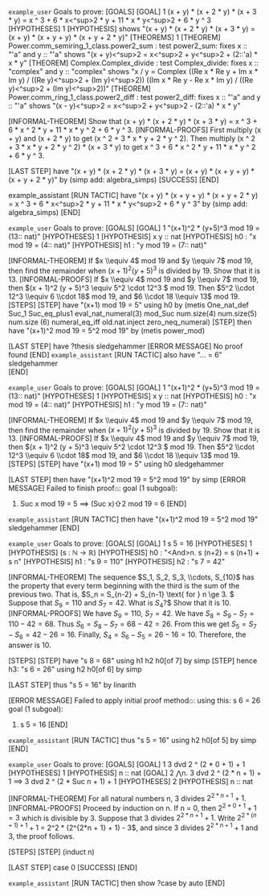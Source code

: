 `example_user`
Goals to prove: 
[GOALS] 
[GOAL] 1 (x + y) * (x + 2 * y) * (x + 3 * y) = x ^ 3 + 6 * x<^sup>2 * y + 11 * x * y<^sup>2 + 6 * y ^ 3 
[HYPOTHESES] 1 
[HYPOTHESIS] shows "(x + y) * (x + 2 * y) * (x + 3 * y) = (x + y) * (x + y + y) * (x + y + 2 * y)" 
[THEOREMS] 1 
[THEOREM] Power.comm_semiring_1_class.power2_sum : test power2_sum: fixes x :: "'a" and y :: "'a" shows "(x + y)<^sup>2 = x<^sup>2 + y<^sup>2 + (2::'a) * x * y" 
[THEOREM] Complex.Complex_divide : test Complex_divide: fixes x :: "complex" and y :: "complex" shows "x / y = Complex ((Re x * Re y + Im x * Im y) / ((Re y)<^sup>2 + (Im y)<^sup>2)) ((Im x * Re y - Re x * Im y) / ((Re y)<^sup>2 + (Im y)<^sup>2))" 
[THEOREM] Power.comm_ring_1_class.power2_diff : test power2_diff: fixes x :: "'a" and y :: "'a" shows "(x - y)<^sup>2 = x<^sup>2 + y<^sup>2 - (2::'a) * x * y"

[INFORMAL-THEOREM] Show that (x + y) * (x + 2 * y) * (x + 3 * y) = x ^ 3 + 6 * x  ^ 2 * y + 11 * x * y ^ 2 + 6 * y ^ 3.
[INFORMAL-PROOFS] First multiply (x + y) and (x + 2 * y) to get (x ^ 2 + 3 * x * y + 2 * y ^ 2). Then multiply (x ^ 2 + 3 * x * y + 2 * y ^ 2) * (x + 3 * y) to get x ^ 3 + 6 * x  ^ 2 * y + 11 * x * y ^ 2 + 6 * y ^ 3.

[LAST STEP] have "(x + y) * (x + 2 * y) * (x + 3 * y) = (x + y) * (x + y + y) * (x + y + 2 * y)" by (simp add: algebra_simps)
[SUCCESS] 
[END]

example_assistant 
[RUN TACTIC]
have "(x + y) * (x + y + y) * (x + y + 2 * y) = x ^ 3 + 6 * x<^sup>2 * y + 11 * x * y<^sup>2 + 6 * y ^ 3" by (simp add: algebra_simps)
[END]

`example_user`
Goals to prove:
[GOALS]
[GOAL] 1
"(x+1)^2 * (y+5)^3 mod 19 = (13:: nat)"
[HYPOTHESES] 1
[HYPOTHESIS] x y :: nat
[HYPOTHESIS] h0 : "x mod 19 = (4:: nat)"
[HYPOTHESIS] h1 : "y mod 19 = (7:: nat)"

[INFORMAL-THEOREM]
If $x \\equiv 4$ mod 19 and $y \\equiv 7$ mod 19, then find the remainder when $(x + 1)^2 (y + 5)^3$ is divided by 19. Show that it is 13.
[INFORMAL-PROOFS]
If $x \\equiv 4$ mod 19 and $y \\equiv 7$ mod 19, then $(x + 1)^2 (y + 5)^3 \\equiv 5^2 \\cdot 12^3 $ mod 19. Then $5^2 \\cdot 12^3 \\equiv 6 \\cdot 18$ mod 19, and $6 \\cdot 18 \\equiv 13$ mod 19. 
[STEPS]
[STEP] have "(x+1) mod 19 = 5" using h0 by (metis One_nat_def Suc_1 Suc_eq_plus1 eval_nat_numeral(3) mod_Suc num.size(4) num.size(5) num.size (6) numeral_eq_iff old.nat.inject zero_neq_numeral)
[STEP] then have "(x+1)^2 mod 19 = 5^2 mod 19" by (metis power_mod)

[LAST STEP]
have ?thesis sledgehammer
[ERROR MESSAGE]
No proof found
[END]
`example_assistant`
[RUN TACTIC]
also have "... = 6" sledgehammer   
[END]

`example_user`
Goals to prove:
[GOALS]
[GOAL] 1
"(x+1)^2 * (y+5)^3 mod 19 = (13:: nat)"
[HYPOTHESES] 1
[HYPOTHESIS] x y :: nat
[HYPOTHESIS] h0 : "x mod 19 = (4:: nat)"
[HYPOTHESIS] h1 : "y mod 19 = (7:: nat)"

[INFORMAL-THEOREM]
If $x \\equiv 4$ mod 19 and $y \\equiv 7$ mod 19, then find the remainder when $(x + 1)^2 (y + 5)^3$ is divided by 19. Show that it is 13.
[INFORMAL-PROOFS]
If $x \\equiv 4$ mod 19 and $y \\equiv 7$ mod 19, then $(x + 1)^2 (y + 5)^3 \\equiv 5^2 \\cdot 12^3 $ mod 19. Then $5^2 \\cdot 12^3 \\equiv 6 \\cdot 18$ mod 19, and $6 \\cdot 18 \\equiv 13$ mod 19. 
[STEPS]
[STEP] have "(x+1) mod 19 = 5" using h0 sledgehammer

[LAST STEP]
then have "(x+1)^2 mod 19 = 5^2 mod 19" by simp
[ERROR MESSAGE]
Failed to finish proof⌂:
goal (1 subgoal):
 1. Suc x mod 19 = 5 ⟹ (Suc x)⇧2 mod 19 = 6
[END]

`example_assistant`
[RUN TACTIC]
then have "(x+1)^2 mod 19 = 5^2 mod 19" sledgehammer
[END]


`example_user`
Goals to prove:
[GOALS]
[GOAL] 1
s 5 = 16
[HYPOTHESES] 1
[HYPOTHESIS] (s : ℕ → ℝ)
[HYPOTHESIS] h0 : "\<And>n. s (n+2) = s (n+1) + s n"
[HYPOTHESIS] h1 : "s 9 = 110"
[HYPOTHESIS] h2 : "s 7 = 42"

[INFORMAL-THEOREM]
The sequence $S_1, S_2, S_3, \\cdots, S_{10}$ has the property that every term beginning with the third is the sum of the previous two.  That is, $S_n = S_{n-2} + S_{n-1} \\text{ for } n \\ge 3. $ Suppose that $S_9 = 110$ and $S_7 = 42$.  What is $S_4$?$ Show that it is $10$.
[INFORMAL-PROOFS]
We have $S_9 = 110$, $S_7 = 42$. We have $S_8 = S_9 - S_ 7 = 110 - 42 = 68$. Thus $S_6 = S_8 - S_7 = 68 - 42 = 26$. From this we get $S_5 = S_7 - S_6 = 42 - 26 = 16$. Finally, $S_4 = S_6 - S_5 = 26 - 16 = 10$. Therefore, the answer is $10$.

[STEPS]
[STEP] have "s 8 = 68" using h1 h2 h0[of 7] by simp
[STEP] hence h3: "s 6 = 26" using h2 h0[of 6] by simp

[LAST STEP]
thus "s 5 = 16" by linarith

[ERROR MESSAGE]
Failed to apply initial proof method⌂:
using this:
  s 6 = 26
goal (1 subgoal):
 1. s 5 = 16
[END]

`example_assistant`
[RUN TACTIC]
thus "s 5 = 16" using h2 h0[of 5] by simp
[END]


`example_user`
Goals to prove:
[GOALS]
[GOAL] 1
3 dvd 2 ^ (2 * 0 + 1) + 1
[HYPOTHESES] 1
[HYPOTHESIS] n :: nat
[GOAL] 2
⋀n. 3 dvd 2 ^ (2 * n + 1) + 1 ⟹ 3 dvd 2 ^ (2 * Suc n + 1) + 1
[HYPOTHESES] 2
[HYPOTHESIS] n :: nat

[INFORMAL-THEOREM]
For all natural numbers n, 3 divides $2 ^ {2*n + 1} + 1$.
[INFORMAL-PROOFS]
Proceed by induction on n. If n = 0, then $2^{2 * 0 + 1} + 1 = 3$ which is divisible by 3. Suppose that 3 divides $2^{2*n + 1} + 1$. Write $2^{2*(n + 1) + 1} + 1$ = 2^2 * (2^{2*n + 1} + 1) - 3$, and since 3 divides $2^{2*n + 1} + 1$ and $3$, the proof follows.

[STEPS]
[STEP] (induct n)

[LAST STEP]
case 0
[SUCCESS]
[END]

`example_assistant`
[RUN TACTIC]
  then show ?case by auto
[END]